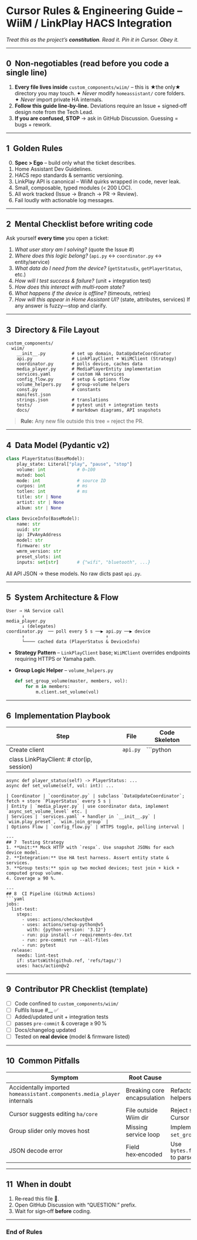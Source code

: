 # Cursor **Rules & Engineering Guide** – WiiM / LinkPlay HACS Integration

_Treat this as the project’s **constitution**. Read it. Pin it in Cursor. Obey it._

---

## 0  Non‑negotiables (read before you code a single line)

1. **Every file lives inside** `custom_components/wiim/` – this is ★the only★ directory you may touch.
   ✦ *Never* modify `homeassistant/` core folders.
   ✦ *Never* import private HA internals.
2. **Follow this guide line‑by‑line.** Deviations require an Issue + signed‑off design note from the Tech Lead.
3. **If you are confused, STOP** → ask in GitHub Discussion. Guessing = bugs + rework.

---

## 1  Golden Rules

0. **Spec > Ego** – build only what the ticket describes.
1. Home Assistant Dev Guidelines.
2. HACS repo standards & semantic versioning.
3. LinkPlay API is canonical – WiiM quirks wrapped in code, never leak.
4. Small, composable, typed modules (< 200 LOC).
5. All work tracked (Issue → Branch → PR → Review).
6. Fail loudly with actionable log messages.

---

## 2  Mental Checklist before writing code

Ask yourself **every time** you open a ticket:

1. _What user story am I solving?_ (quote the Issue #)
2. _Where does this logic belong?_ (`api.py` ↔ `coordinator.py` ↔ entity/service)
3. _What data do I need from the device?_ (`getStatusEx`, `getPlayerStatus`, etc.)
4. _How will I test success & failure?_ (unit + integration test)
5. _How does this interact with multi‑room state?_
6. _What happens if the device is offline?_ (timeouts, retries)
7. _How will this appear in Home Assistant UI?_ (state, attributes, services)
   If any answer is fuzzy—stop and clarify.

---

## 3  Directory & File Layout

```
custom_components/
  wiim/
    __init__.py          # set up domain, DataUpdateCoordinator
    api.py               # LinkPlayClient + WiiMClient (Strategy)
    coordinator.py       # polls device, caches data
    media_player.py      # MediaPlayerEntity implementation
    services.yaml        # custom HA services
    config_flow.py       # setup & options flow
    volume_helpers.py    # group‑volume helpers
    const.py             # constants
    manifest.json
    strings.json         # translations
    tests/               # pytest unit + integration tests
    docs/                # markdown diagrams, API snapshots
```

> **Rule:** Any new file outside this tree = reject the PR.

---

## 4  Data Model (Pydantic v2)

```python
class PlayerStatus(BaseModel):
    play_state: Literal["play", "pause", "stop"]
    volume: int            # 0–100
    muted: bool
    mode: int              # source ID
    curpos: int            # ms
    totlen: int            # ms
    title: str | None
    artist: str | None
    album: str | None

class DeviceInfo(BaseModel):
    name: str
    uuid: str
    ip: IPvAnyAddress
    model: str
    firmware: str
    wmrm_version: str
    preset_slots: int
    inputs: set[str]       # {"wifi", "bluetooth", ...}
```

All API JSON → these models. No raw dicts past `api.py`.

---

## 5  System Architecture & Flow

```
User → HA Service call
      ↓
media_player.py
      ↓ (delegates)
coordinator.py  ── poll every 5 s ──▶ api.py ──▶ device
      ↑                               ↑
      └──── cached data (PlayerStatus & DeviceInfo)
```

- **Strategy Pattern** – `LinkPlayClient` base; `WiiMClient` overrides endpoints requiring HTTPS or Yamaha path.
- **Group Logic Helper** – `volume_helpers.py`

  ```python
  def set_group_volume(master, members, vol):
      for m in members:
          m.client.set_volume(vol)
  ```

---

## 6  Implementation Playbook

| Step                                      | File     | Code Skeleton |
| ----------------------------------------- | -------- | ------------- |
| Create client                             | `api.py` | \`\`\`python  |
| class LinkPlayClient: # ctor(ip, session) |          |               |

```
async def player_status(self) -> PlayerStatus: ...
async def set_volume(self, vol: int): ...
```

````|
| Coordinator | `coordinator.py` | subclass `DataUpdateCoordinator`; fetch + store `PlayerStatus` every 5 s |
| Entity | `media_player.py` | use coordinator data, implement `async_set_volume_level` etc. |
| Services | `services.yaml` + handler in `__init__.py` | `wiim.play_preset`, `wiim.join_group` |
| Options Flow | `config_flow.py` | HTTPS toggle, polling interval |

---
## 7  Testing Strategy
1. **Unit:** Mock HTTP with `respx`. Use snapshot JSONs for each device model.
2. **Integration:** Use HA test harness. Assert entity state & services.
3. **Group tests:** spin up two mocked devices; test join + kick + computed group volume.
4. Coverage ≥ 90 %.

---
## 8  CI Pipeline (GitHub Actions)
```yaml
jobs:
  lint-test:
    steps:
      - uses: actions/checkout@v4
      - uses: actions/setup-python@v5
        with: {python-version: '3.12'}
      - run: pip install -r requirements-dev.txt
      - run: pre-commit run --all-files
      - run: pytest
  release:
    needs: lint-test
    if: startsWith(github.ref, 'refs/tags/')
    uses: hacs/action@v2
````

---

## 9  Contributor PR Checklist (template)

- [ ] Code confined to `custom_components/wiim/`
- [ ] Fulfils Issue #\_\_ ✅
- [ ] Added/updated unit + integration tests
- [ ] passes `pre‑commit` & coverage ≥ 90 %
- [ ] Docs/changelog updated
- [ ] Tested on **real device** (model & firmware listed)

---

## 10  Common Pitfalls

| Symptom                                                                 | Root Cause                  | Fix                                                        |
| ----------------------------------------------------------------------- | --------------------------- | ---------------------------------------------------------- |
| Accidentally imported `homeassistant.components.media_player` internals | Breaking core encapsulation | Refactor to use public helpers only.                       |
| Cursor suggests editing `ha/core`                                       | File outside Wiim dir       | Reject suggestion, remind Cursor of rule #0.               |
| Group slider only moves host                                            | Missing service loop        | Implement `set_group_volume` helper.                       |
| JSON decode error                                                       | Field hex‑encoded           | Use `bytes.fromhex().decode()` to parse `Title`, `Artist`. |

---

## 11  When in doubt

1. Re‑read this file 🤬.
2. Open GitHub Discussion with “QUESTION:” prefix.
3. Wait for sign‑off **before** coding.

---

### End of Rules
